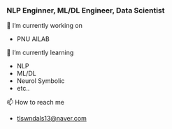 ### NLP Enginner, ML/DL Engineer, Data Scientist

🔭 I’m currently working on
- PNU AILAB

🌱 I’m currently learning
- NLP
- ML/DL
- Neurol Symbolic
- etc..

📫 How to reach me
- tlswndals13@naver.com

<!--
**ShinJM-maker/ShinJM-maker** is a ✨ _special_ ✨ repository because its `README.md` (this file) appears on your GitHub profile.

Here are some ideas to get you started:

- 🔭 I’m currently working on ...
- 🌱 I’m currently learning ...
- 👯 I’m looking to collaborate on ...
- 🤔 I’m looking for help with ...
- 💬 Ask me about ...
- 📫 How to reach me: ...
- 😄 Pronouns: ...
- ⚡ Fun fact: ...
-->

